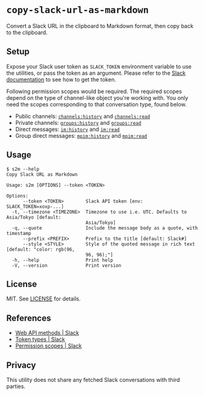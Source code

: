 # `copy-slack-url-as-markdown`

Convert a Slack URL in the clipboard to Markdown format, then copy back to the clipboard.

## Setup

Expose your Slack user token as `SLACK_TOKEN` environment variable to use the utilities, or pass the token as an argument. Please refer to the [Slack documentation](https://api.slack.com/concepts/token-types) to see how to get the token.

Following permission scopes would be required. The required scopes depend on the type of channel-like object you're working with. You only need the scopes corresponding to that conversation type, found below.

- Public channels: [`channels:history`](https://api.slack.com/scopes/channels:history) and  [`channels:read`](https://api.slack.com/scopes/channels:read)
- Private channels: [`groups:history`](https://api.slack.com/scopes/groups:history) and  [`groups:read`](https://api.slack.com/scopes/groups:read)
- Direct messages: [`im:history`](https://api.slack.com/scopes/im:history) and  [`im:read`](https://api.slack.com/scopes/im:read)
- Group direct messages: [`mpim:history`](https://api.slack.com/scopes/mpim:history) and  [`mpim:read`](https://api.slack.com/scopes/mpim:read)

## Usage

```console
$ s2m --help
Copy Slack URL as Markdown

Usage: s2m [OPTIONS] --token <TOKEN>

Options:
      --token <TOKEN>        Slack API token [env: SLACK_TOKEN=xoxp-...]
  -t, --timezone <TIMEZONE>  Timezone to use i.e. UTC. Defaults to Asia/Tokyo [default:
                             Asia/Tokyo]
  -q, --quote                Include the message body as a quote, with timestamp
      --prefix <PREFIX>      Prefix to the title [default: Slack#]
      --style <STYLE>        Style of the quoted message in rich text [default: "color: rgb(96,
                             96, 96);"]
  -h, --help                 Print help
  -V, --version              Print version
```

## License

MIT. See [LICENSE](LICENSE) for details.

## References

- [Web API methods | Slack](https://api.slack.com/methods)
- [Token types | Slack](https://api.slack.com/concepts/token-types)
- [Permission scopes | Slack](https://api.slack.com/scopes)

## Privacy

This utility does not share any fetched Slack conversations with third parties.
